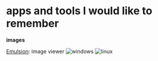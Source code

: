 # apps and tools I would like to remember

<!--

    badges:
    -------

    * windows:

    ```
    with text:

    ![windows](https://img.shields.io/badge/-windows-blue?logo=windows&style=flat&link=https://github.com/foresterre/apps-and-tools-to-remember)

    logo only:
    
    ![windows](https://img.shields.io/static/v1?logo=windows&style=flat&color=blue&message=&#8203;&label=&link=https://github.com/foresterre/apps-and-tools-to-remember "")

    ```

    * linux:
    ```
    with text:

    ![linux](https://img.shields.io/badge/-linux-222?logo=linux&style=flat&logoColor=white&link=https://github.com/foresterre/apps-and-tools-to-remember)

    logo only:

    ![linux](https://img.shields.io/static/v1?logo=linux&style=flat&color=222&message=&#8203;&label=&logoColor=white&link=https://github.com/foresterre/apps-and-tools-to-remember "")


    ```

-->

**images**

[Emulsion](https://arturkovacs.github.io/emulsion-website/): image viewer ![windows](https://img.shields.io/static/v1?logo=windows&style=flat&color=blue&message=&#8203;&label=&link=https://github.com/foresterre/apps-and-tools-to-remember "") ![linux](https://img.shields.io/static/v1?logo=linux&style=flat&color=222&message=&#8203;&label=&logoColor=white&link=https://github.com/foresterre/apps-and-tools-to-remember "")
